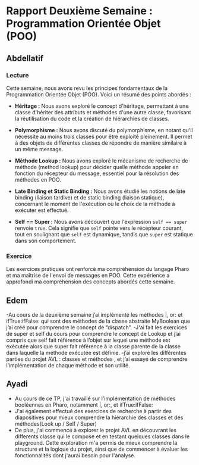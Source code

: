 # Rapport Deuxième Semaine : Programmation Orientée Objet (POO)

## Abdellatif

### Lecture

Cette semaine, nous avons revu les principes fondamentaux de la Programmation Orientée Objet (POO). Voici un résumé des points abordés :

- **Héritage :** Nous avons exploré le concept d'héritage, permettant à une classe d'hériter des attributs et méthodes d'une autre classe, favorisant la réutilisation du code et la création de hiérarchies de classes.

- **Polymorphisme :** Nous avons discuté du polymorphisme, en notant qu'il nécessite au moins trois classes pour être exploité pleinement. Il permet à des objets de différentes classes de répondre de manière similaire à un même message.

- **Méthode Lookup :** Nous avons exploré le mécanisme de recherche de méthode (method lookup) pour décider quelle méthode appeler en fonction du récepteur du message, essentiel pour la résolution des méthodes en POO.

- **Late Binding et Static Binding :** Nous avons étudié les notions de late binding (liaison tardive) et de static binding (liaison statique), concernant le moment de l'exécution où le choix de la méthode à exécuter est effectué.

- **Self == Super :** Nous avons découvert que l'expression `self == super` renvoie `true`. Cela signifie que `self` pointe vers le récepteur courant, tout en soulignant que `self` est dynamique, tandis que `super` est statique dans son comportement.

### Exercice

Les exercices pratiques ont renforcé ma compréhension du langage Pharo et ma maîtrise de l'envoi de messages en POO. Cette expérience a approfondi ma compréhension des concepts abordés cette semaine.

## Edem
-Au cours de la deuxième semaine j’ai implémenté les méthodes |, or: et ifTrue:ifFalse: qui sont des méthodes de la classe abstraite MyBoolean que j’ai créé pour comprendre le concept de “dispatch”.
-J'ai fait les exercices de super et self du cours pour comprendre le concept de Lookup et j’ai compris que self fait référence à l’objet sur lequel une méthode est exécutée alors que super fait référence à la classe parente de la classe dans laquelle la méthode exécutée est définie.
-j’ai exploré les différentes parties du projet AVL : classes et méthodes , et j’ai essayé de comprendre l’implémentation de chaque méthode et son utilité.

## Ayadi 
- Au cours de ce TP, j'ai travaillé sur l'implémentation de méthodes booléennes en Pharo, notamment |, or:, et ifTrue:ifFalse:
- J'ai également effectué des exercices de recherche à partir des diapositives pour mieux comprendre la hiérarchie des classes et des méthodes(Look up / Self / Super)
- De plus, j'ai commencé à explorer le projet AVL en découvrant les differents classe qui le compose et en testant quelques classes dans le playground. Cette exploration m'a permis de mieux comprendre la structure et la logique du projet, ainsi que de commencer à évaluer les fonctionnalités dont j'aurai besoin pour l'analyse.


